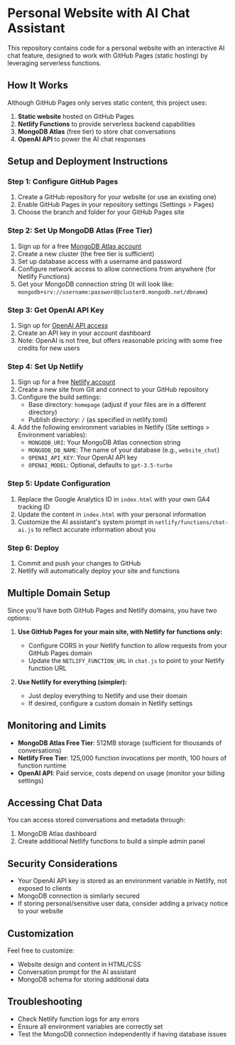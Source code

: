 # Personal Website with AI Chat Assistant

This repository contains code for a personal website with an interactive AI chat feature, designed to work with GitHub Pages (static hosting) by leveraging serverless functions.

## How It Works

Although GitHub Pages only serves static content, this project uses:

1. **Static website** hosted on GitHub Pages
2. **Netlify Functions** to provide serverless backend capabilities
3. **MongoDB Atlas** (free tier) to store chat conversations
4. **OpenAI API** to power the AI chat responses

## Setup and Deployment Instructions

### Step 1: Configure GitHub Pages

1. Create a GitHub repository for your website (or use an existing one)
2. Enable GitHub Pages in your repository settings (Settings > Pages)
3. Choose the branch and folder for your GitHub Pages site

### Step 2: Set Up MongoDB Atlas (Free Tier)

1. Sign up for a free [MongoDB Atlas account](https://www.mongodb.com/cloud/atlas/register)
2. Create a new cluster (the free tier is sufficient)
3. Set up database access with a username and password
4. Configure network access to allow connections from anywhere (for Netlify Functions)
5. Get your MongoDB connection string (It will look like: `mongodb+srv://username:password@cluster0.mongodb.net/dbname`)

### Step 3: Get OpenAI API Key

1. Sign up for [OpenAI API access](https://openai.com/api/)
2. Create an API key in your account dashboard
3. Note: OpenAI is not free, but offers reasonable pricing with some free credits for new users

### Step 4: Set Up Netlify

1. Sign up for a free [Netlify account](https://app.netlify.com/signup)
2. Create a new site from Git and connect to your GitHub repository
3. Configure the build settings:
   - Base directory: `homepage` (adjust if your files are in a different directory)
   - Publish directory: `/` (as specified in netlify.toml)
4. Add the following environment variables in Netlify (Site settings > Environment variables):
   - `MONGODB_URI`: Your MongoDB Atlas connection string
   - `MONGODB_DB_NAME`: The name of your database (e.g., `website_chat`)
   - `OPENAI_API_KEY`: Your OpenAI API key
   - `OPENAI_MODEL`: Optional, defaults to `gpt-3.5-turbo`

### Step 5: Update Configuration

1. Replace the Google Analytics ID in `index.html` with your own GA4 tracking ID
2. Update the content in `index.html` with your personal information
3. Customize the AI assistant's system prompt in `netlify/functions/chat-ai.js` to reflect accurate information about you

### Step 6: Deploy

1. Commit and push your changes to GitHub
2. Netlify will automatically deploy your site and functions

## Multiple Domain Setup

Since you'll have both GitHub Pages and Netlify domains, you have two options:

1. **Use GitHub Pages for your main site, with Netlify for functions only:**
   - Configure CORS in your Netlify function to allow requests from your GitHub Pages domain
   - Update the `NETLIFY_FUNCTION_URL` in `chat.js` to point to your Netlify function URL

2. **Use Netlify for everything (simpler):**
   - Just deploy everything to Netlify and use their domain
   - If desired, configure a custom domain in Netlify settings

## Monitoring and Limits

- **MongoDB Atlas Free Tier**: 512MB storage (sufficient for thousands of conversations)
- **Netlify Free Tier**: 125,000 function invocations per month, 100 hours of function runtime
- **OpenAI API**: Paid service, costs depend on usage (monitor your billing settings)

## Accessing Chat Data

You can access stored conversations and metadata through:

1. MongoDB Atlas dashboard
2. Create additional Netlify functions to build a simple admin panel

## Security Considerations

- Your OpenAI API key is stored as an environment variable in Netlify, not exposed to clients
- MongoDB connection is similarly secured
- If storing personal/sensitive user data, consider adding a privacy notice to your website

## Customization

Feel free to customize:
- Website design and content in HTML/CSS
- Conversation prompt for the AI assistant
- MongoDB schema for storing additional data

## Troubleshooting

- Check Netlify function logs for any errors
- Ensure all environment variables are correctly set
- Test the MongoDB connection independently if having database issues
